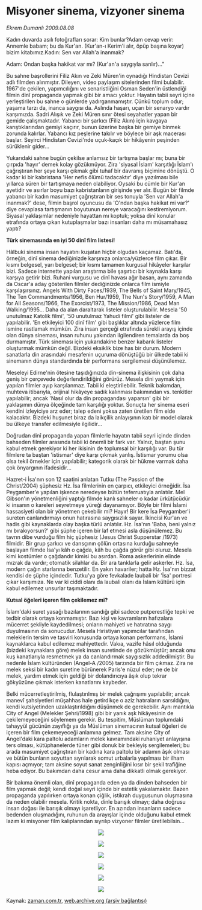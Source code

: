# Misyoner sinema, vizyoner sinema

*Ekrem Dumanlı 2009.08.08*

<td class="columnist-detail">
<p>Kadın duvarda asılı fotoğrafları sorar: Kim bunlar?Adam cevap verir: Annemle babam; bu da Kur'an. (Kur'an-ı Kerim'i alır, öpüp başına koyar) bizim kitabımız.Kadın: Sen var Allah'a inanmak?</p>
<p>
<div id="haberMetinDiv">
<p>Adam: Ondan başka hakikat var mı? (Kur'an'a saygıyla sarılır)..."
<p>Bu sahne başrollerini Filiz Akın ve Zeki Müren'in oynadığı Hindistan Cevizi adlı filmden alınmıştır. Dileyen, video paylaşım sitelerinden filmi bulabilir. 1967'de çekilen, yapımcılığını ve senaristliğini Osman Seden'in üstlendiği filmin dinî propaganda yapmak gibi bir amacı yoktur. Hayatın tabii seyri içine yerleştirilen bu sahne o günlerde yadırganmamıştır. Çünkü toplum odur; yaşama tarzı da, inanca saygısı da. Aslında haşarı, uçarı bir senaryo vardır karşımızda. Sadri Alışık ve Zeki Müren sınır ötesi seyahatler yapan bir gemide çalışmaktadır. Yabancı bir şarkıcı (Filiz Akın) için kavgaya karıştıklarından gemiyi kaçırır, bunun üzerine başka bir gemiye binmek zorunda kalırlar. Yabancı kız peşlerine takılır ve böylece bir aşk macerası başlar. Seyirci Hindistan Cevizi'nde uçuk-kaçık bir hikâyenin peşinden sürüklenir gider...
<p> Yukarıdaki sahne bugün çekilse anlamsız bir tartışma başlar mı; buna bir çırpıda 'hayır' demek kolay gözükmüyor. Zira 'siyasal İslam' karşıtlığı İslam'ı çağrıştıran her şeye karşı çıkmak gibi tuhaf bir davranış biçimine dönüştü. O kadar ki bir kabristana 'Her nefis ölümü tadacaktır' diye yazılması bile yıllarca süren bir tartışmaya neden olabiliyor. Oysaki bu cümle bir Kur'an ayetidir ve asırlar boyu bazı kabristanların girişinde yer alır. Bugün bir filmde yabancı bir kadın masumiyet çağrıştıran bir ses tonuyla 'Sen var Allah'a inanmak?' dese, filmin başrol oyuncusu da 'O'ndan başka hakikat mi var?' diye cevaplasa tartışmanın boyutunun nereye varacağını kestiremiyorum. Siyasal yaklaşımlar nedeniyle hayattan mı koptuk; yoksa dinî konular etrafında ortaya çıkan kutuplaşmalar bazı insanları daha mı müsamahasız yaptı?
<p><b>Türk sinemasında en iyi 50 dinî film listesi!</b>
<p>Hâlbuki sinema insan hayatını kuşatan hiçbir olgudan kaçamaz. Batı'da, örneğin, dinî sinema dediğinizde karşınıza onlarca/yüzlerce film çıkar. Bir kısmı belgesel, yarı belgesel; bir kısmı tamamen kurgusal hikâyeler karşılar bizi. Sadece internette yapılan araştırma bile şaşırtıcı bir kaynakla karşı karşıya getirir bizi. Ruhani vurgusu ve dinî havası ağır basan, aynı zamanda da Oscar'a aday gösterilen filmler dediğinizde onlarca film ismiyle karşılaşırsınız. Angels With Dirty Faces/1939, The Bells of Saint Mary/1945, The Ten Commandments/1956, Ben Hur/1959, The Nun's Story/1959, A Man for All Seasons/1966, The Exorcist/1973, The Mission/1986, Dead Man Walking/1995... Daha da alan daraltarak listeler oluşturulabilir. Mesela '50 unutulmaz Katolik filmi', '50 unutulmaz Yahudi filmi' gibi listeler de yapılabilir. 'En etkileyici 100 dinî film' gibi başlıklar altında yüzlerce film ismine rastlamak mümkün. Zira insan gerçeği etrafında sürekli arayış içinde olan dünya sineması, insan ruhunu yakından ilgilendiren temalarda da boş durmamıştır. Türk sineması için yukarıdakine benzer kabarık listeler oluşturmak mümkün değil. Bizdeki eksiklik bize has bir durum. Modern sanatlarla din arasındaki mesafenin uçuruma dönüştüğü bir ülkede tabii ki sinemanın dünya standardında bir performans sergilemesi düşünülemez.
<p>Meseleyi Edirne'nin ötesine taşıdığınızda din-sinema ilişkisinin çok daha geniş bir çerçevede değerlendirildiğini görürüz. Mesela dini yaymak için yapılan filmler ayıp karşılanmaz. Tabii ki eleştirilebilir. Teknik bakımdan, muhteva itibarıyla, orijinal hikâyeye sadık kalınması bakımından vs. tenkitler yapılabilir; ancak 'Nasıl olur da din propagandası yaparsın' gibi bir yaklaşımın dünya ölçeğinde tam karşılığı yoktur. Sonuçta her sinema eseri kendini izleyiciye arz eder; talep edeni yoksa zaten üretilen film elde kalacaktır. Bizdeki huşunet biraz da laikçilik anlayışının katı bir model olarak bu ülkeye transfer edilmesiyle ilgilidir...
<p>Doğrudan dinî propaganda yapan filmlerle hayatın tabii seyri içinde dinden bahseden filmler arasında tabii ki önemli bir fark var. Yalnız, baştan şunu kabul etmek gerekiyor ki her ikisinin de toplumsal bir karşılığı var. Bu tür filmlere ta baştan 'istismar' diye karşı çıkmak yanlış. İstismar yorumu olsa olsa tekil örnekler için yapılabilir; kategorik olarak bir hükme varmak daha çok önyargının ifadesidir...
<p>Hazret-i İsa'nın son 12 saatini anlatan Tutku (The Passion of the Christ/2004) şüphesiz Hz. İsa filmlerinin en çarpıcı, etkileyici örneğidir. İsa Peygamber'e yapılan işkence neredeyse bütün teferruatıyla anlatılır. Mel Gibson'ın yönetmenliğini yaptığı filmde kanlı sahneler o kadar ürkütücüdür ki insanın o kareleri seyretmeye yüreği dayanamıyor. Böyle bir filmi İslami hassasiyeti olan bir yönetmen çekebilir mi? Hayır! Bir kere İsa Peygamber'i sureten canlandırmayı onun hatırasına saygısızlık sayar. İkincisi Kur'an ve hadis gibi kaynaklarda olay başka türlü anlatılır. Hz. İsa'nın 'Baba, beni yalnız mı bırakıyorsun?' gibi şüphe içeren bir laf etmesi asla düşünülemez. Bu tavrın dibe vurduğu film hiç şüphesiz (Jesus Christ Supperstar /1973) filmidir. Bir grup şarkıcı ve dansçının çölün ortasına kurduğu sahneyle başlayan filmde İsa'yı kâh o çağda, kâh bu çağda görür gibi oluruz. Mesela kimi kostümler o çağdandır kimisi bu asırdan. Roma askerlerinin elinde mızrak da vardır; otomatik silahlar da. Bir ara tanklarla gelir askerler. Hz. İsa, modern çağın starlarına benzetilir. En yakın havariler; hatta Hz. İsa'nın bizzat kendisi de şüphe içindedir. Tutku'ya göre fevkalade laubali bir 'İsa' portresi çıkar karşımıza. Ne var ki ciddi olanı da laubali olanı da İslam kültürü için kabul edilemez unsurlar taşımaktadır. 
<p><b>Kutsal öğeleri içeren film çekilemez mi?</b>
<p>İslam'daki suret yasağı bazılarının sandığı gibi sadece putperestliğe tepki ve tedbir olarak ortaya konmamıştır. Bazı kişi ve kavramların hafızalara mücerret şekliyle kaydedilmesi; onların mahiyeti ve hatıratına saygı duyulmasının da sonucudur. Mesela Hıristiyan yapımcılar tarafından meleklerin tersim ve tasviri konusunda ortaya konan performans, İslami kaynaklarca kabul edilemez mahiyettedir. Vakıa, vazife hâsıl olduğunda (bizdeki kaynaklara göre) melek insan suretinde de gözükmüştür; ancak onu kuş kanatlarıyla resmetmek ya da canlandırmak saygısızlık addedilmiştir. Bu nedenle İslam kültüründen (Angel-A /2005) tarzında bir film çıkmaz. Zira ne melek seksi bir kadın suretine bürünerek Paris'e nüzul eder; ne de bir melek, yardım etmek için geldiği bir dolandırıcıya âşık olup tekrar gökyüzüne çıkmak isterken kanatlarını kaybeder.
<p>Belki mücerretleştirilmiş, flulaştırılmış bir melek çağrışımı yapılabilir; ancak manevî şahsiyetleri müşahhas hale getirdikçe o aziz hatıraların sarsıldığını, kendi kutsiyetinden uzaklaştırıldığını düşünmek de gerekebilir. Aynı mantıkla City of Angel (Melekler Şehri/1998) gibi bir yanık aşk hikâyesinin de çekilemeyeceğini söylemem gerekir. Bu tespitim, Müslüman toplumdaki tahayyül gücünün zayıflığı ya da Müslüman sinemacının kutsal öğeleri de içeren bir film çekemeyeceği anlamına gelmez. Tam aksine City of Angel'daki kara paltolu adamların melek kavramındaki ruhaniyet anlayışına ters olması, kütüphanelerde tüner gibi donuk bir bekleyiş sergilemeleri; bu arada masumiyet çağrıştıran bir kadına kara paltolu bir adamın âşık olması ve bütün bunların soyuttan sıyrılarak somut urbalarla yapılması bir ilham kapısı açmıyor; tam aksine soyut sanat zenginliğini kısır bir şekil trafiğine heba ediyor. Bu bakımdan daha cesur ama daha dikkatli olmak gerekiyor.
<p>Bir bakıma önemli olan, dinî propaganda eden ya da dinden bahseden bir film yapmak değil; kendi doğal seyri içinde bir estetik yakalamaktır. Bazen propaganda yapılırken ortaya konan çiğlik, istikrah duygusunun oluşmasına da neden olabilir mesela. Kritik nokta, dinle barışık olmayı; daha doğrusu insan doğası ile barışık olmayı işaretliyor. En azından insanların sadece bedenden oluşmadığını, ruhunun da arayışlar içinde olduğunu kabul etmek lazım ki misyoner film kalıplarından sıyrılıp vizyoner filmler üretilebilsin...
<p><p align="center"><img src="http://web.archive.org/web/20110131161638im_/http://medya.zaman.com.tr/2009/08/08/dumanli01.jpg"/>
<p><p align="center"><img src="http://web.archive.org/web/20110131161638im_/http://medya.zaman.com.tr/2009/08/08/dumanli02.jpg"/>
<p><p align="center"><img src="http://web.archive.org/web/20110131161638im_/http://medya.zaman.com.tr/2009/08/08/dumanli03.jpg"/>
<p><p align="center"><img src="http://web.archive.org/web/20110131161638im_/http://medya.zaman.com.tr/2009/08/08/dumanli04.jpg"/>
<p><p align="center"><img src="http://web.archive.org/web/20110131161638im_/http://medya.zaman.com.tr/2009/08/08/dumanli06.jpg"/>
<p><p align="center"><img src="http://web.archive.org/web/20110131161638im_/http://medya.zaman.com.tr/2009/08/08/dumanli05.jpg"/></p></p></p></p></p></p></p></p></p></p></p></p></p></p></p></p></p></p></p></p></p></p></p></p></div>
</p>
<a href="http://web.archive.org/web/20110131161638/mailto:e.dumanli@zaman.com.tr">
</a></td>

Kaynak: [zaman.com.tr](http://zaman.com.tr/yazar.do?yazino=878039), [web.archive.org (arşiv bağlantısı)](http://web.archive.org/web/20110131161638/http://www.zaman.com.tr:80/yazar.do?yazino=878039)
